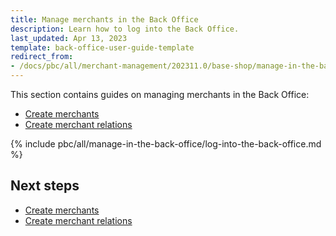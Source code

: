 ```yaml
---
title: Manage merchants in the Back Office
description: Learn how to log into the Back Office.
last_updated: Apr 13, 2023
template: back-office-user-guide-template
redirect_from:
- /docs/pbc/all/merchant-management/202311.0/base-shop/manage-in-the-back-office/log-into-the-back-office.html
---
```


This section contains guides on managing merchants in the Back Office:

* [Create merchants](/docs/pbc/all/merchant-management/{{page.version}}/base-shop/manage-in-the-back-office/create-merchants.html)
* [Create merchant relations](/docs/pbc/all/merchant-management/{{page.version}}/base-shop/manage-in-the-back-office/create-merchant-relations.html)

{% include pbc/all/manage-in-the-back-office/log-into-the-back-office.md %} <!-- To edit, see /_includes/pbc/all/manage-in-the-back-office/log-into-the-back-office.md -->

## Next steps

* [Create merchants](/docs/pbc/all/merchant-management/{{page.version}}/base-shop/manage-in-the-back-office/create-merchants.html)
* [Create merchant relations](/docs/pbc/all/merchant-management/{{page.version}}/base-shop/manage-in-the-back-office/create-merchant-relations.html)
